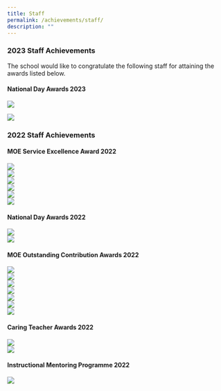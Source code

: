 ```yaml
---
title: Staff
permalink: /achievements/staff/
description: ""
---
```

### 2023 Staff Achievements

The school would like to congratulate the following staff for attaining the awards listed below.

#### National Day Awards 2023
![](/images/nd%20'23%20pam.jpg)

![](/images/nd%20'23%20lsm.jpg)

### 2022 Staff Achievements

#### MOE Service Excellence Award 2022

![](/images/mdm%20sharifah.png)<br>
![](/images/margeret%20and%20wei%20leong.png) <br>
![](/images/pei%20ling,%20hainoon.png) <br>
![](/images/irene,%20lai%20li.png)<br>
![](/images/aini,%20shariffah.png)<br>
![](/images/mavis%20tan.png)

#### National Day Awards 2022
![](/images/nd%20mr%20yeo,%20chee%20keong.png)<br>
![](/images/nd%20samsina,%20martin.png)

#### MOE Outstanding Contribution Awards 2022
![](/images/oca%20individual%20judy.png)<br>
![](/images/ecg%20oca.png)<br>
![](/images/e-ped%20pd%20oca.png)<br>
![](/images/partners%20oca.png)<br>
![](/images/sen%20oca.png) <br>
![](/images/sports%20stacking%20oca.png)<br>
![](/images/ce%20oca.png)<br>



#### Caring Teacher Awards 2022
![](/images/cta%20pei%20ling,%20wl,%20lq.png)<br>
![](/images/cta%20fr,%20yn.png)

#### Instructional Mentoring Programme 2022
![](/images/mentoring%20programme%20hana,%20mr%20muhammad.png)<br>